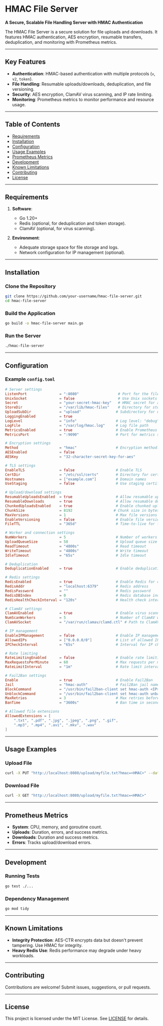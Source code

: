 
# HMAC File Server

**A Secure, Scalable File Handling Server with HMAC Authentication**

The HMAC File Server is a secure solution for file uploads and downloads. It features HMAC authentication, AES encryption, resumable transfers, deduplication, and monitoring with Prometheus metrics.

---

## Key Features

- **Authentication**: HMAC-based authentication with multiple protocols (`v`, `v2`, `token`).
- **File Handling**: Resumable uploads/downloads, deduplication, and file versioning.
- **Security**: AES encryption, ClamAV virus scanning, and IP rate limiting.
- **Monitoring**: Prometheus metrics to monitor performance and resource usage.

---

## Table of Contents

- [Requirements](#requirements)
- [Installation](#installation)
- [Configuration](#configuration)
- [Usage Examples](#usage-examples)
- [Prometheus Metrics](#prometheus-metrics)
- [Development](#development)
- [Known Limitations](#known-limitations)
- [Contributing](#contributing)
- [License](#license)

---

## Requirements

1. **Software**:
   - Go 1.20+
   - Redis (optional, for deduplication and token storage).
   - ClamAV (optional, for virus scanning).

2. **Environment**:
   - Adequate storage space for file storage and logs.
   - Network configuration for IP management (optional).

---

## Installation

### Clone the Repository

```bash
git clone https://github.com/your-username/hmac-file-server.git
cd hmac-file-server
```

### Build the Application

```bash
go build -o hmac-file-server main.go
```

### Run the Server

```bash
./hmac-file-server
```

---

## Configuration

### Example `config.toml`

```toml
# Server settings
ListenPort               = ":8080"                  # Port for the file server
UnixSocket               = false                    # Use Unix sockets if true
Secret                   = "your-secret-hmac-key"   # HMAC secret for authentication
StoreDir                 = "/var/lib/hmac-files"    # Directory for storing files
UploadSubDir             = "upload"                # Subdirectory for uploads
LoggingEnabled           = true
LogLevel                 = "info"                  # Log level: "debug", "info", "warn", "error"
LogFile                  = "/var/log/hmac.log"     # Log file path
MetricsEnabled           = true                    # Enable Prometheus metrics
MetricsPort              = ":9090"                 # Port for metrics server

# Encryption settings
Method                   = "hmac"                  # Encryption method: "hmac" or "aes"
AESEnabled               = false
AESKey                   = "32-character-secret-key-for-aes"

# TLS settings
EnableTLS                = false                   # Enable TLS
CertDir                  = "/etc/ssl/certs"        # Directory for certificates
Hostnames                = ["example.com"]         # Domain names
UseStaging               = false                   # Use staging certificates

# Upload/download settings
ResumableUploadsEnabled  = true                    # Allow resumable uploads
ResumableDownloads       = true                    # Allow resumable downloads
ChunkedUploadsEnabled    = true                    # Enable chunked uploads
ChunkSize                = 8192                   # Chunk size in bytes
MaxVersions              = 1                       # Max file versions to keep
EnableVersioning         = false                   # Enable file versioning
FileTTL                  = "365d"                  # Time-to-live for files

# Worker and connection settings
NumWorkers               = 5                       # Number of workers
UploadQueueSize          = 50                      # Upload queue size
ReadTimeout              = "4800s"                 # Read timeout
WriteTimeout             = "4800s"                 # Write timeout
IdleTimeout              = "65s"                   # Idle timeout

# Deduplication
DeduplicationEnabled     = true                    # Enable deduplication

# Redis settings
RedisEnabled             = true                    # Enable Redis for caching
RedisAddr                = "localhost:6379"        # Redis address
RedisPassword            = ""                      # Redis password
RedisDBIndex             = 0                       # Redis database index
RedisHealthCheckInterval = "120s"                  # Health check interval

# ClamAV settings
ClamAVEnabled            = true                    # Enable virus scanning
NumScanWorkers           = 5                       # Number of ClamAV workers
ClamAVSocket             = "/var/run/clamav/clamd.ctl" # Path to ClamAV socket

# IP management
EnableIPManagement       = false                   # Enable IP management
AllowedIPs               = ["0.0.0.0/0"]           # List of allowed IPs
IPCheckInterval          = "65s"                   # Interval for IP checks

# Rate limiting
RateLimitingEnabled      = false                   # Enable rate limiting
MaxRequestsPerMinute     = 60                      # Max requests per minute
RateLimitInterval        = "1m"                    # Rate limit interval

# Fail2Ban settings
Enable                   = true                    # Enable Fail2Ban
Jail                     = "hmac-auth"             # Fail2Ban jail name
BlockCommand             = "/usr/bin/fail2ban-client set hmac-auth <IP>"
UnblockCommand           = "/usr/bin/fail2ban-client set hmac-auth unban <IP>"
MaxRetries               = 3                       # Max retries before banning
BanTime                  = "3600s"                 # Ban time in seconds

# Allowed file extensions
AllowedExtensions = [
    ".txt", ".pdf", ".jpg", ".jpeg", ".png", ".gif",
    ".mp3", ".mp4", ".avi", ".mkv", ".wav"
]
```

---

## Usage Examples

### Upload File

```bash
curl -X PUT "http://localhost:8080/upload/myfile.txt?hmac=<HMAC>" --data-binary @myfile.txt
```

### Download File

```bash
curl -X GET "http://localhost:8080/upload/myfile.txt?hmac=<HMAC>"
```

---

## Prometheus Metrics

- **System**: CPU, memory, and goroutine count.
- **Uploads**: Duration, errors, and success metrics.
- **Downloads**: Duration and success metrics.
- **Errors**: Tracks upload/download errors.

---

## Development

### Running Tests

```bash
go test ./...
```

### Dependency Management

```bash
go mod tidy
```

---

## Known Limitations

- **Integrity Protection**: AES-CTR encrypts data but doesn't prevent tampering. Use HMAC for integrity.
- **Heavy Redis Use**: Redis performance may degrade under heavy workloads.

---

## Contributing

Contributions are welcome! Submit issues, suggestions, or pull requests.

---

## License

This project is licensed under the MIT License. See [LICENSE](LICENSE) for details.
